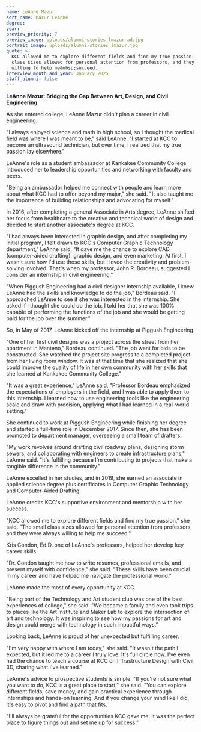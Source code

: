```yaml
---
name: LeAnne Mazur
sort_name: Mazur LeAnne
degree:
year:
preview_priority: 7
preview_image: uploads/alumni-stories_lmazur-ad.jpg
portrait_image: uploads/alumni-stories_lmazur.jpg
quote: >-
  KCC allowed me to explore different fields and find my true passion. The small
  class sizes allowed for personal attention from professors, and they were always
  willing to help me&nbsp;succeed.
interview_month_and_year: January 2025
staff_alumni: false
---
```

**LeAnne Mazur: Bridging the Gap Between Art, Design, and Civil Engineering**
 
As she entered college, LeAnne Mazur didn't plan a career in civil engineering.
 
"I always enjoyed science and math in high school, so I thought the medical field was where I was meant to be," said LeAnne. "I started at KCC to become an ultrasound technician, but over time, I realized that my true passion lay elsewhere."
 
LeAnne's role as a student ambassador at Kankakee Community College introduced her to leadership opportunities and networking with faculty and peers. 
 
"Being an ambassador helped me connect with people and learn more about what KCC had to offer beyond my major," she said. "It also taught me the importance of building relationships and advocating for myself."
 
In 2016, after completing a general Associate in Arts degree, LeAnne shifted her focus from healthcare to the creative and technical world of design and decided to start another associate's degree at KCC.
 
"I had always been interested in graphic design, and after completing my initial program, I felt drawn to KCC's Computer Graphic Technology department," LeAnne said. "It gave me the chance to explore CAD (computer-aided drafting), graphic design, and even marketing. At first, I wasn't sure how I'd use those skills, but I loved the creativity and problem-solving involved. That's when my professor, John R. Bordeau, suggested I consider an internship in civil engineering."

"When Piggush Engineering had a civil designer internship available, I knew LeAnne had the skills and knowledge to do the job," Bordeau said. "I approached LeAnne to see if she was interested in the internship. She asked if I thought she could do the job. I told her that she was 100% capable of performing the functions of the job and she would be getting paid for the job over the summer." 

So, in May of 2017, LeAnne kicked off the internship at Piggush Engineering.

"One of her first civil designs was a project across the street from her apartment in Manteno," Bordeau continued. "The job went for bids to be constructed. She watched the project site progress to a completed project from her living room window. It was at that time that she realized that she could improve the quality of life in her own community with her skills that she learned at Kankakee Community College."
 
"It was a great experience," LeAnne said, "Professor Bordeau emphasized the expectations of employers in the field, and I was able to apply them to this internship. I learned how to use engineering tools like the engineering scale and draw with precision, applying what I had learned in a real-world setting."
 
She continued to work at Piggush Engineering while finishing her degree and started a full-time role in December 2017. Since then, she has been promoted to department manager, overseeing a small team of drafters. 
 
"My work revolves around drafting civil roadway plans, designing storm sewers, and collaborating with engineers to create infrastructure plans," LeAnne said. "It's fulfilling because I'm contributing to projects that make a tangible difference in the community."
  
LeAnne excelled in her studies, and in 2019, she earned an associate in applied science degree plus certificates in Computer Graphic Technology and Computer-Aided Drafting. 

LeAnne credits KCC's supportive environment and mentorship with her success. 
 
"KCC allowed me to explore different fields and find my true passion," she said. "The small class sizes allowed for personal attention from professors, and they were always willing to help me succeed."
 
Kris Condon, Ed.D. one of LeAnne's professors, helped her develop key career skills.
 
"Dr. Condon taught me how to write resumes, professional emails, and present myself with confidence," she said. "These skills have been crucial in my career and have helped me navigate the professional world."

LeAnne made the most of every opportunity at KCC. 
 
"Being part of the Technology and Art student club was one of the best experiences of college," she said. "We became a family and even took trips to places like the Art Institute and Maker Lab to explore the intersection of art and technology. It was inspiring to see how my passions for art and design could merge with technology in such impactful ways."
 
Looking back, LeAnne is proud of her unexpected but fulfilling career.
 
"I'm very happy with where I am today," she said. "It wasn't the path I expected, but it led me to a career I truly love. It's full circle now. I've even had the chance to teach a course at KCC on Infrastructure Design with Civil 3D, sharing what I've learned."
 
LeAnne's advice to prospective students is simple: "If you're not sure what you want to do, KCC is a great place to start," she said. "You can explore different fields, save money, and gain practical experience through internships and hands-on learning. And if you change your mind like I did, it's easy to pivot and find a path that fits.
 
"I'll always be grateful for the opportunities KCC gave me. It was the perfect place to figure things out and set me up for success."
